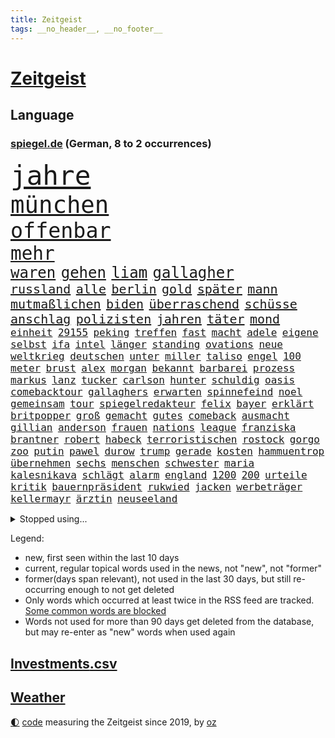```yaml
---
title: Zeitgeist
tags: __no_header__, __no_footer__
---
```


# [Zeitgeist](https://oliz.io/zeitgeist/)

## Language

<h3><a href="https://www.spiegel.de" target="_blank">spiegel.de</a> (German, 8 to 2 occurrences)</h3>
<p style="font-family:monospace">
<span style="font-size:32pt"><a href="news_links.html#jahre" class="current">jahre</a></span>
<br>
<span style="font-size:28pt"><a href="news_links.html#münchen" class="current">münchen</a></span>
<br>
<span style="font-size:25pt"><a href="news_links.html#offenbar" class="current">offenbar</a></span>
<br>
<span style="font-size:22pt"><a href="news_links.html#mehr" class="current">mehr</a></span>
<br>
<span style="font-size:18pt"><a href="news_links.html#waren" class="current">waren</a></span>
<span style="font-size:18pt"><a href="news_links.html#gehen" class="current">gehen</a></span>
<span style="font-size:18pt"><a href="news_links.html#liam" class="new">liam</a></span>
<span style="font-size:18pt"><a href="news_links.html#gallagher" class="current">gallagher</a></span>
<br>
<span style="font-size:15pt"><a href="news_links.html#russland" class="current">russland</a></span>
<span style="font-size:15pt"><a href="news_links.html#alle" class="current">alle</a></span>
<span style="font-size:15pt"><a href="news_links.html#berlin" class="current">berlin</a></span>
<span style="font-size:15pt"><a href="news_links.html#gold" class="current">gold</a></span>
<span style="font-size:15pt"><a href="news_links.html#später" class="current">später</a></span>
<span style="font-size:15pt"><a href="news_links.html#mann" class="current">mann</a></span>
<span style="font-size:15pt"><a href="news_links.html#mutmaßlichen" class="current">mutmaßlichen</a></span>
<span style="font-size:15pt"><a href="news_links.html#biden" class="current">biden</a></span>
<span style="font-size:15pt"><a href="news_links.html#überraschend" class="current">überraschend</a></span>
<span style="font-size:15pt"><a href="news_links.html#schüsse" class="current">schüsse</a></span>
<span style="font-size:15pt"><a href="news_links.html#anschlag" class="current">anschlag</a></span>
<span style="font-size:15pt"><a href="news_links.html#polizisten" class="current">polizisten</a></span>
<span style="font-size:15pt"><a href="news_links.html#jahren" class="current">jahren</a></span>
<span style="font-size:15pt"><a href="news_links.html#täter" class="current">täter</a></span>
<span style="font-size:15pt"><a href="news_links.html#mond" class="current">mond</a></span>
<br>
<span style="font-size:12pt"><a href="news_links.html#einheit" class="current">einheit</a></span>
<span style="font-size:12pt"><a href="news_links.html#29155" class="new">29155</a></span>
<span style="font-size:12pt"><a href="news_links.html#peking" class="current">peking</a></span>
<span style="font-size:12pt"><a href="news_links.html#treffen" class="current">treffen</a></span>
<span style="font-size:12pt"><a href="news_links.html#fast" class="current">fast</a></span>
<span style="font-size:12pt"><a href="news_links.html#macht" class="current">macht</a></span>
<span style="font-size:12pt"><a href="news_links.html#adele" class="current">adele</a></span>
<span style="font-size:12pt"><a href="news_links.html#eigene" class="current">eigene</a></span>
<span style="font-size:12pt"><a href="news_links.html#selbst" class="current">selbst</a></span>
<span style="font-size:12pt"><a href="news_links.html#ifa" class="new">ifa</a></span>
<span style="font-size:12pt"><a href="news_links.html#intel" class="current">intel</a></span>
<span style="font-size:12pt"><a href="news_links.html#länger" class="current">länger</a></span>
<span style="font-size:12pt"><a href="news_links.html#standing" class="current">standing</a></span>
<span style="font-size:12pt"><a href="news_links.html#ovations" class="current">ovations</a></span>
<span style="font-size:12pt"><a href="news_links.html#neue" class="current">neue</a></span>
<span style="font-size:12pt"><a href="news_links.html#weltkrieg" class="current">weltkrieg</a></span>
<span style="font-size:12pt"><a href="news_links.html#deutschen" class="current">deutschen</a></span>
<span style="font-size:12pt"><a href="news_links.html#unter" class="current">unter</a></span>
<span style="font-size:12pt"><a href="news_links.html#miller" class="new">miller</a></span>
<span style="font-size:12pt"><a href="news_links.html#taliso" class="new">taliso</a></span>
<span style="font-size:12pt"><a href="news_links.html#engel" class="current">engel</a></span>
<span style="font-size:12pt"><a href="news_links.html#100" class="current">100</a></span>
<span style="font-size:12pt"><a href="news_links.html#meter" class="current">meter</a></span>
<span style="font-size:12pt"><a href="news_links.html#brust" class="current">brust</a></span>
<span style="font-size:12pt"><a href="news_links.html#alex" class="new">alex</a></span>
<span style="font-size:12pt"><a href="news_links.html#morgan" class="current">morgan</a></span>
<span style="font-size:12pt"><a href="news_links.html#bekannt" class="current">bekannt</a></span>
<span style="font-size:12pt"><a href="news_links.html#barbarei" class="new">barbarei</a></span>
<span style="font-size:12pt"><a href="news_links.html#prozess" class="current">prozess</a></span>
<span style="font-size:12pt"><a href="news_links.html#markus" class="current">markus</a></span>
<span style="font-size:12pt"><a href="news_links.html#lanz" class="new">lanz</a></span>
<span style="font-size:12pt"><a href="news_links.html#tucker" class="new">tucker</a></span>
<span style="font-size:12pt"><a href="news_links.html#carlson" class="new">carlson</a></span>
<span style="font-size:12pt"><a href="news_links.html#hunter" class="current">hunter</a></span>
<span style="font-size:12pt"><a href="news_links.html#schuldig" class="current">schuldig</a></span>
<span style="font-size:12pt"><a href="news_links.html#oasis" class="new">oasis</a></span>
<span style="font-size:12pt"><a href="news_links.html#comebacktour" class="new">comebacktour</a></span>
<span style="font-size:12pt"><a href="news_links.html#gallaghers" class="new">gallaghers</a></span>
<span style="font-size:12pt"><a href="news_links.html#erwarten" class="current">erwarten</a></span>
<span style="font-size:12pt"><a href="news_links.html#spinnefeind" class="new">spinnefeind</a></span>
<span style="font-size:12pt"><a href="news_links.html#noel" class="current">noel</a></span>
<span style="font-size:12pt"><a href="news_links.html#gemeinsam" class="current">gemeinsam</a></span>
<span style="font-size:12pt"><a href="news_links.html#tour" class="current">tour</a></span>
<span style="font-size:12pt"><a href="news_links.html#spiegelredakteur" class="current">spiegelredakteur</a></span>
<span style="font-size:12pt"><a href="news_links.html#felix" class="current">felix</a></span>
<span style="font-size:12pt"><a href="news_links.html#bayer" class="current">bayer</a></span>
<span style="font-size:12pt"><a href="news_links.html#erklärt" class="current">erklärt</a></span>
<span style="font-size:12pt"><a href="news_links.html#britpopper" class="new">britpopper</a></span>
<span style="font-size:12pt"><a href="news_links.html#groß" class="current">groß</a></span>
<span style="font-size:12pt"><a href="news_links.html#gemacht" class="current">gemacht</a></span>
<span style="font-size:12pt"><a href="news_links.html#gutes" class="current">gutes</a></span>
<span style="font-size:12pt"><a href="news_links.html#comeback" class="current">comeback</a></span>
<span style="font-size:12pt"><a href="news_links.html#ausmacht" class="current">ausmacht</a></span>
<span style="font-size:12pt"><a href="news_links.html#gillian" class="new">gillian</a></span>
<span style="font-size:12pt"><a href="news_links.html#anderson" class="new">anderson</a></span>
<span style="font-size:12pt"><a href="news_links.html#frauen" class="current">frauen</a></span>
<span style="font-size:12pt"><a href="news_links.html#nations" class="current">nations</a></span>
<span style="font-size:12pt"><a href="news_links.html#league" class="current">league</a></span>
<span style="font-size:12pt"><a href="news_links.html#franziska" class="current">franziska</a></span>
<span style="font-size:12pt"><a href="news_links.html#brantner" class="new">brantner</a></span>
<span style="font-size:12pt"><a href="news_links.html#robert" class="current">robert</a></span>
<span style="font-size:12pt"><a href="news_links.html#habeck" class="current">habeck</a></span>
<span style="font-size:12pt"><a href="news_links.html#terroristischen" class="new">terroristischen</a></span>
<span style="font-size:12pt"><a href="news_links.html#rostock" class="current">rostock</a></span>
<span style="font-size:12pt"><a href="news_links.html#gorgo" class="new">gorgo</a></span>
<span style="font-size:12pt"><a href="news_links.html#zoo" class="current">zoo</a></span>
<span style="font-size:12pt"><a href="news_links.html#putin" class="current">putin</a></span>
<span style="font-size:12pt"><a href="news_links.html#pawel" class="current">pawel</a></span>
<span style="font-size:12pt"><a href="news_links.html#durow" class="current">durow</a></span>
<span style="font-size:12pt"><a href="news_links.html#trump" class="current">trump</a></span>
<span style="font-size:12pt"><a href="news_links.html#gerade" class="current">gerade</a></span>
<span style="font-size:12pt"><a href="news_links.html#kosten" class="current">kosten</a></span>
<span style="font-size:12pt"><a href="news_links.html#hammuentrop" class="new">hammuentrop</a></span>
<span style="font-size:12pt"><a href="news_links.html#übernehmen" class="current">übernehmen</a></span>
<span style="font-size:12pt"><a href="news_links.html#sechs" class="current">sechs</a></span>
<span style="font-size:12pt"><a href="news_links.html#menschen" class="current">menschen</a></span>
<span style="font-size:12pt"><a href="news_links.html#schwester" class="current">schwester</a></span>
<span style="font-size:12pt"><a href="news_links.html#maria" class="current">maria</a></span>
<span style="font-size:12pt"><a href="news_links.html#kalesnikava" class="new">kalesnikava</a></span>
<span style="font-size:12pt"><a href="news_links.html#schlägt" class="current">schlägt</a></span>
<span style="font-size:12pt"><a href="news_links.html#alarm" class="current">alarm</a></span>
<span style="font-size:12pt"><a href="news_links.html#england" class="current">england</a></span>
<span style="font-size:12pt"><a href="news_links.html#1200" class="new">1200</a></span>
<span style="font-size:12pt"><a href="news_links.html#200" class="current">200</a></span>
<span style="font-size:12pt"><a href="news_links.html#urteile" class="current">urteile</a></span>
<span style="font-size:12pt"><a href="news_links.html#kritik" class="current">kritik</a></span>
<span style="font-size:12pt"><a href="news_links.html#bauernpräsident" class="current">bauernpräsident</a></span>
<span style="font-size:12pt"><a href="news_links.html#rukwied" class="current">rukwied</a></span>
<span style="font-size:12pt"><a href="news_links.html#jacken" class="new">jacken</a></span>
<span style="font-size:12pt"><a href="news_links.html#werbeträger" class="new">werbeträger</a></span>
<span style="font-size:12pt"><a href="news_links.html#kellermayr" class="new">kellermayr</a></span>
<span style="font-size:12pt"><a href="news_links.html#ärztin" class="current">ärztin</a></span>
<span style="font-size:12pt"><a href="news_links.html#neuseeland" class="current">neuseeland</a></span>
</p>
<details>
<summary>Stopped using...</summary>
<p class="former" style="font-size:12pt">
kino(1415) aussicht(1414) sieger(1414) amerikanische(1413) bidens(1413) verluste(1413) welle(1413) angela(1412) beschimpft(1412) konkurrenz(1412) protestiert(1412) bayerische(1411) reiche(1411) verlängern(1411) bau(1410) belasten(1410) gebaut(1410) hervor(1410) konfrontiert(1410) pause(1410) 2018(1409) boris(1409) ermitteln(1409) kalifornien(1409) untersuchungsausschuss(1409) verpassen(1409) 12(1408) ans(1408) doppelt(1408) familien(1408) rettet(1408) unrecht(1408) wales(1408) bayerischen(1407) entdeckte(1407) fußballquiz(1407) hebt(1407) registriert(1407) sexueller(1407) 80(1406) botschafter(1406) fbi(1406) lesen(1406) meldete(1406) missbrauch(1406) amerikaner(1405) amtszeit(1405) arbeitsplatz(1405) regt(1405) zuständige(1405) armut(1404) außerdem(1404) babys(1404) britischer(1404) feuerwehrleute(1403) gebe(1403) kämpfer(1403) trauer(1403) wochenlang(1403) beruf(1402) jahrzehntelang(1402) verheerenden(1402) bestehen(1401) brutal(1401) einstellen(1401) geklärt(1401) teilnehmer(1401) lehnen(1400) park(1400) restaurants(1400) taiwan(1400) unterstützer(1400) hölle(1399) profitiert(1399) auswirkungen(1398) eigentümer(1398) globale(1398) möglichst(1398) radikale(1398) annalena(1397) belgien(1397) schwierige(1397) voraus(1397) gering(1396) geschäftsführer(1396) affäre(1394) enge(1394) kunst(1394) nachgewiesen(1394) hürden(1393) moskaus(1392) porsche(1392) falschen(1391) licht(1391) berühmte(1390) aktivistin(1388) kindes(1388) gemeinsame(1387) katholische(1384) politikerin(1384) führenden(1382) istanbul(1382) antrag(1381) steffen(1380) beweise(1378) fortsetzung(1377) schützt(1375) provoziert(1370) energie(1367) erhebliche(1355) palästinenser(1355) rache(1354) zusätzliche(1344) marine(1343) expräsidenten(1281) autobahnen(1269) carlos(1267) investor(1234) enthalten(1221) verlag(1215) arte(1153) rereportage(1153) anführer(1151) ohnehin(1142) autoren(1129) las(1119) weibliche(1112) jahrzehnt(1091) teure(1076) schlafen(1075) hawaii(1074) schulden(1048) rauswurf(1043) ice(1041) stern(1030) bekannteste(1006) laura(1001) meta(994) außenministerium(993) lieferung(979) klappt(974) aufgestellt(967) weiten(961) spielern(941) helikopter(936) triumphiert(911) betreibt(910) jennifer(904) erneuerbare(892) angriffskrieg(891) hochrangigen(883) kasse(882) microsoft(882) starkes(873) finanzierung(868) wall(866) angestellte(865) handys(856) vermisster(838) harter(827) el(825) weltverband(824) computer(819) konkurrenten(808) grün(791) misshandelt(791) finde(789) verstoßen(782) zurückhaltung(764) effekt(754) offizielle(750) aufmerksam(742) medizin(740) streiks(737) extremisten(736) träumt(725) herunter(724) stephan(718) talkshow(717) farben(715) ersetzt(707) fortschritt(704) nutzern(699) staatsmedien(686) gerecht(683) aktivist(682) pjöngjang(672) kohl(663) operiert(661) todesstrafe(660) general(652) heinrich(647) spion(647) human(644) reißen(643) redet(641) 500000(635) anscheinend(627) wechselte(623) text(618) hürde(603) perfekten(602) aggressiv(599) heimische(597) fahnder(593) gegründet(593) muslime(590) emotionale(589) zufällig(585) junta(579) alcaraz(575) vorstandschef(571) übungen(571) nordamerika(567) kläger(561) rechtsaußen(556) bewertet(553) kleinere(553) unruhe(551) 150000(547) europawahl(545) detail(539) kaiser(537) schwangerschaftsabbrüche(535) eingeräumt(533) ankommen(530) hamilton(529) lewis(529) handelte(525) gewartet(522) angelegenheit(507) genaue(507) wiederwahl(507) fluggesellschaften(500) halbiert(493) staatsbürger(491) bekämpfung(489) gemälde(488) victor(486) alarmbereitschaft(485) exkanzler(484) helmut(484) durften(480) erstem(476) vergeltung(474) auffällig(473) seltsame(466) berühmtesten(463) protestierten(462) florenz(461) motto(460) gelände(458) drang(456) umstieg(456) brandanschlag(451) naturschutz(448) treu(445) kopenhagen(444) lukas(444) vergleicht(444) wirtschaftlich(441) staats(437) älterer(434) missstände(430) vertreten(425) renommierten(424) vorlegen(422) 2013(418) weisen(417) greta(415) delegation(414) massiver(409) vertrauter(408) allgäu(407) surfen(398) entpuppt(397) antwortet(396) höheren(395) staus(392) extremer(391) gegeneinander(388) wegovy(388) forschern(386) angefeindet(385) wmtitel(385) linnemann(383) mancher(383) geflohen(382) nächster(381) margot(380) instagrampost(378) netanyahus(378) lady(373) podium(371) südkoreanische(371) völkermord(371) cannabislegalisierung(368) geschäftsleute(362) digitalen(360) roter(360) ticketpreise(358) drogenboss(356) griffen(356) fraktion(355) konsequent(352) dient(351) pannen(350) kassel(348) achtzigerjahren(344) jugendstrafe(343) weitet(340) beschwert(339) tauchen(337) 12000(336) stadtrat(335) getöteter(332) jüdischen(332) eingeschränkt(329) palästina(327) überraschte(327) wagnerbrüder(325) rief(323) nachbarland(319) taugen(313) einlegen(310) popkultur(310) 22jährige(309) beschießen(309) lahmgelegt(309) wilde(307) südchinesischen(306) wütend(304) teilgenommen(302) massaker(301) unterscheidet(300) europameisterschaft(299) tipp(292) beruhigen(291) unbeliebt(291) jüdinnen(289) führerscheinprüfung(286) mangelt(285) schade(283) topmanager(278) raser(277) wirtz(277) stellten(276) arbeitsrecht(275) freitagmorgen(273) student(273) artikel(272) bedingt(272) verschaffen(271) beendete(268) siegerin(268) gewaltsam(267) präsidentschaftskandidatur(267) entspannung(265) ngo(264) stone(264) sammelte(263) dreijähriger(261) geklagt(259) kalten(259) großstädten(257) nass(256) fußballklub(252) hochrangiger(252) zurückgekehrt(252) erschoss(251) rights(250) wahre(250) kriegsschiffe(247) sharon(247) religiösen(245) zeremonie(244) inspirieren(243) mindestlohn(243) erhöhter(241) gleichgeschlechtliche(241) paare(241) oslo(239) air(238) aktivistinnen(237) stürmt(237) toni(232) geringere(231) you(231) hugh(230) kommandozentrale(228) könige(227) taipeh(227) anzugreifen(226) luke(226) bastian(225) bombe(224) muskeln(223) sendet(221) vorm(221) erzielen(220) sand(220) präsentierte(219) 180(217) hamasführer(216) single(216) rast(213) rückwirkend(213) innsbruck(212) südafrikas(212) wertvolle(212) gemüter(210) zusammenstößen(210) bereitschaft(209) spitzenpolitiker(209) südkoreanischen(209) hype(208) meere(208) route(208) schritten(208) anwesend(207) schusswaffen(207) aneinander(206) bauernhof(206) matteo(206) berufstätige(205) spezialisiert(205) angekündigten(204) sap(203) softwarekonzern(203) alarmierte(202) attal(202) angesetzt(199) nackte(199) eintritt(198) losgehen(198) zweieinhalb(198) familienunternehmen(197) festivals(197) grenzschutz(197) kachelmann(196) verzögerungen(196) ismail(195) vergewaltigungen(193) einzigartig(190) rod(190) abgewiesen(189) gesichtet(189) bruttoinlandsprodukt(187) do(186) macher(186) massenhaften(184) minderjährigen(184) umweltaktivisten(184) yoon(183) lösten(181) auslieferung(180) mount(178) teilten(178) frühe(177) partnern(177) anfeindungen(176) rettungskräften(176) seltsam(176) strategische(176) 450(175) nachbessern(175) verlorene(173) andy(172) klärt(171) einfacher(170) geheimdiensten(170) einsetzt(169) geführten(169) sohns(169) wirtschaftskrise(169) ewigkeit(168) großvaters(168) lopez(168) 58(167) angewiesen(167) herausfinden(167) 35000(166) änderte(166) bildschirm(165) übertrieben(165) stewart(164) anteilnahme(161) durchhalten(161) rhetorik(161) offenhalten(160) hessischen(158) staatspräsident(158) klagte(157) kremltruppen(157) morddrohungen(156) skandale(156) erfüllung(155) erdrutsche(153) vorab(153) 21jähriger(152) bekämpfen(152) fehlten(152) leo(151) raste(151) ersatz(150) töteten(150) fragwürdige(149) langweilig(149) sainz(149) bekriegen(148) orientierung(148) fluglinie(147) stießen(147) stützpunkt(147) lärm(146) jünger(145) mies(145) public(145) traditionell(145) verschuldete(145) katie(144) lieder(143) bestanden(142) flossen(142) erhitzt(141) geschoben(140) protestcamp(140) ragte(139) rekonstruieren(139) spielten(139) verwirrung(139) bedingung(137) 20jähriger(136) höchst(136) speisen(136) wolken(136) immobilienkonzern(135) israelgazakonflikt(135) mentalen(135) nicola(134) sozialer(133) unterstrich(133) bookingcom(132) mache(132) gegend(131) menschenmassen(131) bedrohen(130) verschleppten(130) milliardäre(129) selfie(129) coronaprotokolle(128) locker(128) neugebauer(128) einheimische(127) scham(127) ungewissheit(127) verweigern(127) usreporter(126) biergarten(125) sozialausgaben(125) besatzer(124) grundsteuerreform(124) torpedieren(124) rekrutieren(123) witz(123) bestseller(122) eurowings(122) hisbollahkommandeur(122) pelosi(121) schikane(121) serienkiller(121) bittere(120) frischer(120) jahrhunderts(120) zelte(120) pressefreiheit(119) revolutionswächter(119) zehntausend(119) ablauf(118) akteure(117) jeher(116) saturn(116) erstattete(115) polarisierung(115) provozieren(115) pérez(115) außergewöhnliche(114) mischt(114) wohnort(113) grundsteuer(112) hochhaus(112) überflutet(112) gezielten(111) kämpften(111) verbinden(111) verwarnt(111) angesprochen(110) gestank(110) unglücklich(110) gefangenenlager(109) wunderbaren(109) überschwänglich(109) feuern(108) flasche(108) shows(108) verlassene(108) bestritt(107) nonbinäre(107) stabhochspringer(107) gap(106) klug(106) diw(105) hals(105) immobilie(105) geschworenen(104) gesünder(104) hochgradig(104) kommentare(104) selbstinszenierung(104) 46(103) anwohnern(103) sprüche(103) agententätigkeit(102) champion(102) flüchtlingslager(102) gebäudes(102) tigermücke(102) anlegen(101) eintrittsgeld(101) hervorgebracht(101) wahlrechtsreform(101) carrie(100) nachfolgerin(100) schwerwiegende(100) bauministerin(99) getanzt(99) koalitionsbruch(99) wahlrecht(99) geflüchteter(98) propalästinensisches(98) g7(97) zidane(97) zinédine(97) clip(96) tauziehen(96) hassbotschaften(95) haushaltsstreit(95) menschenrechtsorganisation(95) gewachsen(94) verbraucht(94) anc(93) dopingskandal(93) hungerstreik(93) kleinlaut(93) suchaktion(93) gereicht(92) märtens(92) erdüberlastungstag(91) mitstreiter(91) propalästinensischer(91) verbreitete(91) verärgerung(91) beirut(90) boeingkrise(90) flop(90) meiste(90) regelverstoß(90) anzutreten(89) befällt(89) berüchtigten(89) ignorieren(89) israelfeindlichem(89) losgegangen(89) tvexperte(89) buhrufe(88) drake(88) geschwächte(88) girl(88) kfrage(88) nervt(88) zuma(88) bartels(87) bäcker(87) geist(87) lässig(87) verwundert(87) kreislaufprobleme(86) slowenien(86) unterschiedlicher(86) goldener(85) hüften(85) psychischer(85) schnauzbart(85) toppen(85) vorausgegangen(85) zweijährige(85) übel(85) 91jährigen(84) cartoonisten(84) erbes(84) erwin(84) schleudert(84) schoigu(84) weigert(84) befahrenen(83) berüchtigter(83) chinapolitik(83) traurig(83) verschwundenen(83) vorteile(83) animiert(82) eröffnungsfeier(82) fernost(82) fußballeuropameisterschaft(82) mali(82) schwebt(82) tenniskarriere(82) zuständen(82) end(81) komisch(81) regnen(81) schenkte(81) turner(81) umziehen(81) bafög(80) dreifachen(80) maßvoll(80) sturzfluten(80) auftaktspiel(79) sexologin(79) sukyeol(79) wahlplakat(79) autistischen(78) deutschlandchef(78) kampfzone(78) lgbtq+community(78) schwarzwald(78) simple(78) spa(78) südsudan(78) albanien(77) baumarten(77) geschehnissen(77) umkämpft(77) ausgegangen(76) faktoren(76) fußballnationalspieler(76) grandiose(76) rassistischer(76) sde(76) socialmediastar(76) suchten(76) teiman(76) alexanderplatz(75) bahnverkehr(75) basketballnationalmannschaft(75) beißt(75) blutkonserven(75) kigenerierten(75) marveluniversum(75) blutvergießen(74) iowa(74) limbachoberfrohna(74) überstellt(74) are(73) kreisen(73) laufbahn(73) louisa(73) quatsch(73) stattgefunden(73) wachsfigur(73) buchtipp(72) ceos(72) christen(72) datenmengen(72) festspiele(72) hinrichten(72) illegaler(72) internets(72) sauberkeit(72) drogensucht(71) gegrölt(71) pyramiden(71) somalia(71) somalischen(71) 158(70) 54jährige(70) busfahrerin(70) cornelius(70) dieckmann(70) jeremy(70) ledecky(70) pride(70) rudern(70) spiegelumfrage(70) typen(70) unterstellt(70) überwirft(70) latte(69) söldner(69) /(68) ausgebuht(68) blauer(68) büroleiterin(68) gehaltserhöhung(68) lösungen(68) sportart(68) surfer(68) verweisen(68) beschweren(67) heimliche(67) swr(67) wussten(67) normalen(66) sponsor(66) verwüstet(66) einreiseverbot(65) geheimverhandlungen(65) josé(65) missbrauchsvorwürfen(65) mitleid(65) o2(65) riege(65) sellner(65) angelique(64) industrieländer(64) jederzeit(64) kerber(64) kiesewetter(64) lucas(64) serviert(64) vorpreschen(64) abscheulich(63) ahnung(63) entgleisung(63) guess(63) eröffnete(62) geplagt(62) ligurien(62) ross(62) big(61) kubitschek(61) mac(61) siebenmal(61) tiergartenmörders(61) zeidler(61) zurückzahlen(61) aufräumen(60) gleichen(60) lorenzo(60) musetti(60) undenkbar(60) entspannen(59) gesteinsbrocken(59) hartnäckig(59) marina(59) vince(59) bella(58) bundesfinanzministerium(58) bundeskanzlers(58) bundesweiten(58) hadid(58) häuslicher(58) komitee(58) kreative(58) mandelapartei(58) neuulm(58) spürhund(58) undercover(58) wahlunterlagen(58) wohlbefinden(58) 106(57) anklagebehörde(57) gesundheitsministers(57) maus(57) ursprünglich(57) verwechslung(57) viertelmillion(57) aniston(56) arabische(56) beliebten(56) gehör(56) insaumfrage(56) lieblingsstadt(56) magabewegung(56) militärbasis(56) sonntagsfrage(56) todestag(56) weißt(56) woanders(56) befahrbar(55) parteigründerin(55) rex(55) tyrannosaurus(55) aufgewachsen(54) entspannter(54) videobilder(54) markiert(53) rivalisierender(53) schwächsten(53) atemberaubende(52) beschleunigt(52) entsprungen(52) genießt(52) macrons(52) mitternacht(52) sportfans(52) usstreitkräfte(52) ausgeflogen(51) dlv(51) donau(51) erteilen(51) expertinnen(51) fachkräften(51) fahrlässig(51) gefesselt(51) kaul(51) nachträglich(51) normalisiert(51) notwendige(51) unerhörte(51) weltweiter(51) aiwanger(50) friedensgespräche(50) fähigkeit(50) hubert(50) wahlergebnissen(50) 1947(49) englischer(49) kinostart(49) bestimmen(48) kuss(48) standorten(48) yacht(48) zurückgerufen(48) überwiegen(48) entschädigt(47) eurosport(47) gefangenentausch(47) glanz(47) unberechtigterweise(47) wars(47) betraf(46) terre(46) verlobt(46) lagern(45) lama(45) schwarzarbeit(45) anhalten(44) wahlkampfhilfe(44) staunt(43) syndrome(43) 15jährigen(42) d(42) direktmandat(42) eigenschaft(42) flohen(42) glatt(42) langeweile(42) miriam(42) mochte(42) sommerurlaub(42) tahiti(42) zurückhaltender(42) älterwerden(42) kanadier(41) kappt(41) kremlkritiker(41) luxusauto(41) staatsschulden(41) verfassungswidrig(41) weidel(41) erschaffen(40) gelaunt(40) hamaskommandeur(40) ikonischen(39) kursierte(39) rico(39) telefon(39) gekehrt(38) pragmatiker(38) spaßige(38) taiwanischen(38) timberlake(38) trip(38) dino(37) folgenreiche(37) gesundheitsversorgung(37) k(37) sprinter(37) wiederholen(37) brennen(36) erastour(36) inseln(36) radew(36) spiegelquiz(36) trauma(36) verursachte(36) alkoholfreies(35) aufmerksamer(35) billigeren(35) fred(35) hausmittel(35) immens(35) kampfeinsätze(35) office(35) oval(35) recap(35) rützels(35) satellitenbilder(35) turnen(35) anruf(34) begnadigung(34) disput(34) internethit(34) kommentator(34) machtkämpfe(34) prideparade(34) regenschirm(34) steuert(34) eiern(33) erkrankungen(33) phelps(33) siebte(33) zurückerobern(33) abnehmspritzen(32) café(32) enger(32) fraktionschef(32) inlandsgeheimdienst(32) instagramprofil(32) besteuert(31) empfindet(31) gegensatz(31) huldigen(31) katzen(31) kühen(31) murray(31) sprint(31) ungleichen(31) donezk(30) drogerieunternehmer(30) lgbtqrechte(30) repräsentative(30) schwören(30) tyler(30) 20jährigen(29) merkt(29) unbeirrt(29) abenteuer(28) geschah(28) gesundes(28) mercedespilot(28) nachhaltigkeit(28) trab(28) unantastbar(28) clips(27) dämpfer(27) geparkten(27) getümmel(27) höchstleistungen(27) immerzu(27) verbirgt(27) gehoben(26) genügte(26) jasper(26) mälzer(26) wembanyama(26) ausrücken(25) erhob(25) faulen(25) groll(25) mitschüler(25) wahlergebnisses(25) ablenken(24) gewehr(24) gleichgeschlechtlichen(24) jahrelangem(24) locals(24) martina(24) uslangstreckenwaffen(24) brutalität(23) lebensgefährten(23) lüdke(23) opfert(23) penis(23) robinhoodbaum(23) routinen(23) schweben(23) spdabgeordneter(23) sycamore(23) vorliegen(23) kriegt(22) maßen(22) monsunregen(22) rekordweltmeister(22) behauptete(21) brasilianerin(21) cousin(21) feministische(21) jackman(21) rimpac(21) seemanöver(21) toskana(21) ahorn(20) beigesetzt(20) lebenslauf(20) raketenschlag(20) verkäufen(20) angesehen(19) blanc(19) death(19) deif(19) gangs(19) handydaten(19) krasse(19) mont(19) postete(19) sprengstoff(19) stimmenfang(19) südamerikanischen(19) vision(19) empfänger(18) verglich(18) bahnstrecken(17) bauteile(17) haftanstalten(17) phil(17) theoretische(17) unterdrückt(17) beauftragte(16) bärin(16) freundschaftsarmbänder(16) jogger(16) mäßigung(16) sexistischen(16) trumpattentat(16) attentäters(15) crooks(15) namhafte(15) telefoniert(15) vonovia(15) ammersee(14) doppelsieg(14) rettungsplan(14) sechsten(14) usbundesstaates(14) vermelden(14) auftragskiller(13) chefetagen(13) crowdstrike(13) drahtzieher(13) erforderlich(13) halluzinationen(13) interessierte(13) interpretiert(13) kugel(13) lächerlich(13) sportevent(13) koks(12) schwangerer(12) umlaufbahn(12) uspräsidentin(12) versinkt(12) 1972(11) luftverkehr(11) plötzliche(11) schmälert(11) stoff(11) zurückgelassen(11)
</p>
</details>
<p>Legend:
<ul>
<li><span class="new">new</span>, first seen within the last 10 days</li>
<li><span class="current">current</span>, regular topical words used in the news, not "new", not "former"</li>
<li><span class="former">former(days span relevant)</span>, not used in the last 30 days, but still re-occurring enough to not get deleted</li>
<li>Only words which occurred at least twice in the RSS feed are tracked. <a href="language/filters.py">Some common words are blocked</a></li>
<li>Words not used for more than 90 days get deleted from the database, but may re-enter as "new" words when used again</li>
</ul>
</p>

## [Investments](investments.html)[.csv](investments.csv)

## [Weather](weather.html)

<footer>
<a href="javascript:toggleTheme()" class="nav">🌓</a>
<a href="https://github.com/ooz/zeitgeist">code</a> measuring the Zeitgeist since 2019, by <a href="https://oliz.io">oz</a>
</footer>

